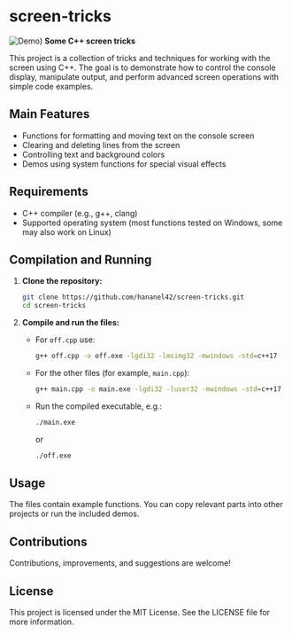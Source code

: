 # screen-tricks
![Demo](/blob/db265bddfe8632bdaf33ab815a460968ebd8cd50/a.gif))
**Some C++ screen tricks**

This project is a collection of tricks and techniques for working with the screen using C++. The goal is to demonstrate how to control the console display, manipulate output, and perform advanced screen operations with simple code examples.

## Main Features

- Functions for formatting and moving text on the console screen
- Clearing and deleting lines from the screen
- Controlling text and background colors
- Demos using system functions for special visual effects

## Requirements

- C++ compiler (e.g., g++, clang)
- Supported operating system (most functions tested on Windows, some may also work on Linux)

## Compilation and Running

1. **Clone the repository:**
   ```bash
   git clone https://github.com/hananel42/screen-tricks.git
   cd screen-tricks
   ```

2. **Compile and run the files:**

   - For `off.cpp` use:
     ```bash
     g++ off.cpp -o off.exe -lgdi32 -lmsimg32 -mwindows -std=c++17
     ```

   - For the other files (for example, `main.cpp`):
     ```bash
     g++ main.cpp -o main.exe -lgdi32 -luser32 -mwindows -std=c++17
     ```

   - Run the compiled executable, e.g.:
     ```bash
     ./main.exe
     ```
     or
     ```bash
     ./off.exe
     ```

## Usage

The files contain example functions. You can copy relevant parts into other projects or run the included demos.

## Contributions

Contributions, improvements, and suggestions are welcome!

## License

This project is licensed under the MIT License. See the LICENSE file for more information.
